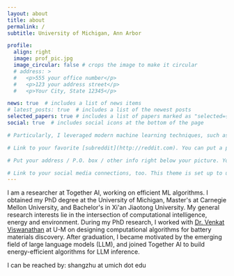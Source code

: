 ```yaml
---
layout: about
title: about
permalink: /
subtitle: University of Michigan, Ann Arbor

profile:
  align: right
  image: prof_pic.jpg
  image_circular: false # crops the image to make it circular
  # address: >
  #   <p>555 your office number</p>
  #   <p>123 your address street</p>
  #   <p>Your City, State 12345</p>

news: true  # includes a list of news items
# latest_posts: true  # includes a list of the newest posts
selected_papers: true # includes a list of papers marked as "selected={true}"
social: true  # includes social icons at the bottom of the page

# Particularly, I leveraged modern machine learning techniques, such as active learning and graph machine learning, to accelerate materials design and optimization. I also developed atomistic-scale and meso-scale modeling tools to investigate interfacial physics of batteries.

# Link to your favorite [subreddit](http://reddit.com). You can put a picture in, too. The code is already in, just name your picture `prof_pic.jpg` and put it in the `img/` folder.

# Put your address / P.O. box / other info right below your picture. You can also disable any of these elements by editing `profile` property of the YAML header of your `_pages/about.md`. Edit `_bibliography/papers.bib` and Jekyll will render your [publications page](/al-folio/publications/) automatically.

# Link to your social media connections, too. This theme is set up to use [Font Awesome icons](http://fortawesome.github.io/Font-Awesome/) and [Academicons](https://jpswalsh.github.io/academicons/), like the ones below. Add your Facebook, Twitter, LinkedIn, Google Scholar, or just disable all of them.
---
```


I am a researcher at Together AI, working on efficient ML algorithms. I obtained my PhD degree at the University of Michigan, Master's at Carnegie Mellon University, and Bachelor's in Xi'an Jiaotong University. My general research interests lie in the intersection of computational intelligence, energy and environment. During my PhD research, I worked with [Dr. Venkat Viswanathan](https://aero.engin.umich.edu/people/viswanathan-venkat/) at U-M on designing computational algorithms for battery materials discovery. After graduation, I became motivated by the emerging field of large language models (LLM), and joined Together AI to build energy-efficient algorithms for LLM inference. 

I can be reached by: shangzhu at umich dot edu
